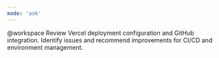 ```yaml
---
mode: 'ask'
---
```

@workspace Review Vercel deployment configuration and GitHub integration. Identify issues and recommend improvements for CI/CD and environment management.